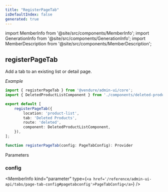 ```yaml
---
title: "RegisterPageTab"
isDefaultIndex: false
generated: true
---
```

<!-- This file was generated from the Vendure source. Do not modify. Instead, re-run the "docs:build" script -->
import MemberInfo from '@site/src/components/MemberInfo';
import GenerationInfo from '@site/src/components/GenerationInfo';
import MemberDescription from '@site/src/components/MemberDescription';


## registerPageTab

<GenerationInfo sourceFile="packages/admin-ui/src/lib/core/src/extension/register-page-tab.ts" sourceLine="24" packageName="@vendure/admin-ui" />

Add a tab to an existing list or detail page.

*Example*

```ts title="providers.ts"
import { registerPageTab } from '@vendure/admin-ui/core';
import { DeletedProductListComponent } from './components/deleted-product-list/deleted-product-list.component';

export default [
    registerPageTab({
        location: 'product-list',
        tab: 'Deleted Products',
        route: 'deleted',
        component: DeletedProductListComponent,
    }),
];
```

```ts title="Signature"
function registerPageTab(config: PageTabConfig): Provider
```
Parameters

### config

<MemberInfo kind="parameter" type={`<a href='/reference/admin-ui-api/tabs/page-tab-config#pagetabconfig'>PageTabConfig</a>`} />

